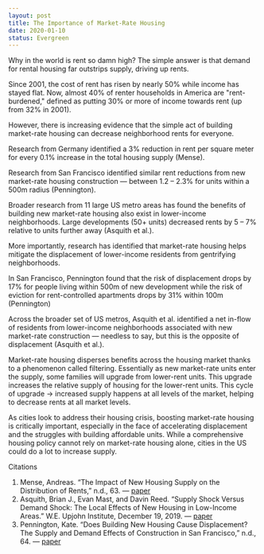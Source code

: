 ```yaml
---
layout: post
title: The Importance of Market-Rate Housing
date: 2020-01-10
status: Evergreen
---
```


Why in the world is rent so damn high? The simple answer is that demand for rental housing far outstrips supply, driving up rents.

Since 2001,  the cost of rent has risen by nearly 50% while income has stayed flat. Now, almost 40% of renter households in America are "rent-burdened," defined as putting 30% or more of income towards rent (up from 32% in 2001).

However, there is increasing evidence that the simple act of building market-rate housing can decrease neighborhood rents for everyone.

Research from Germany identified a 3% reduction in rent per square meter for every 0.1% increase in the total housing supply (Mense).

Research from San Francisco identified similar rent reductions from new market-rate housing construction — between 1.2 – 2.3% for units within a 500m radius (Pennington).

Broader research from 11 large US metro areas has found the benefits of building new market-rate housing also exist in lower-income neighborhoods. Large developments (50+ units) decreased rents by 5 – 7% relative to units further away (Asquith et al.).

More importantly, research has identified that market-rate housing helps mitigate the displacement of lower-income residents from gentrifying neighborhoods.

In San Francisco, Pennington found that the risk of displacement drops by 17% for people living within 500m of new development while the risk of eviction for rent-controlled apartments drops by 31% within 100m (Pennington)

Across the broader set of US metros, Asquith et al. identified a net in-flow of residents from lower-income neighborhoods associated with new market-rate construction — needless to say, but this is the opposite of displacement (Asquith et al.).

Market-rate housing disperses benefits across the housing market thanks to a phenomenon called filtering. Essentially as new market-rate units enter the supply, some families will upgrade from lower-rent units. This upgrade increases the relative supply of housing for the lower-rent units. This cycle of upgrade → increased supply happens at all levels of the market, helping to decrease rents at all market levels.

As cities look to address their housing crisis, boosting market-rate housing is critically important, especially in the face of accelerating displacement and the struggles with building affordable units. While a comprehensive housing policy cannot rely on market-rate housing alone, cities in the US could do a lot to increase supply.

Citations
1. Mense, Andreas. “The Impact of New Housing Supply on the Distribution of Rents,” n.d., 63. — [paper](http://hdl.handle.net/10419/224569)
2. Asquith, Brian J., Evan Mast, and Davin Reed. “Supply Shock Versus Demand Shock: The Local Effects of New Housing in Low-Income Areas.” W.E. Upjohn Institute, December 19, 2019. — [paper](https://doi.org/10.17848/wp19-316.)
3. Pennington, Kate. “Does Building New Housing Cause Displacement? The Supply and Demand Effects of Construction in San Francisco,” n.d., 64. — [paper](https://www.katepennington.org/research)
